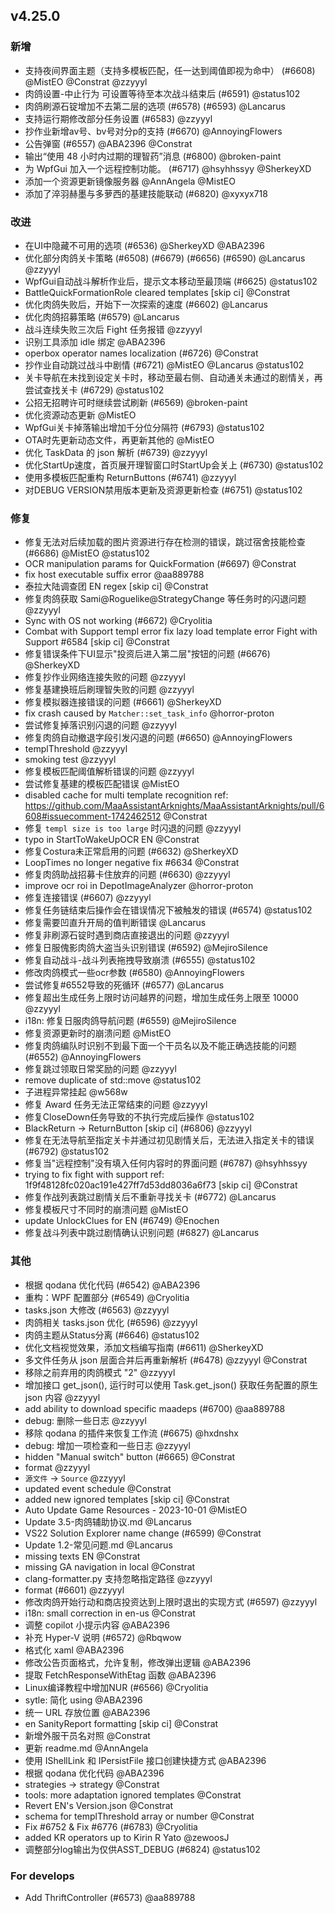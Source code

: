 ## v4.25.0

### 新增

- 支持夜间界面主题（支持多模板匹配，任一达到阈值即视为命中） (#6608) @MistEO @Constrat @zzyyyl
- 肉鸽设置-中止行为 可设置等待至本次战斗结束后 (#6591) @status102
- 肉鸽刷源石锭增加不去第二层的选项 (#6578) (#6593) @Lancarus
- 支持运行期修改部分任务设置 (#6583) @zzyyyl
- 抄作业新增av号、bv号对分p的支持 (#6670) @AnnoyingFlowers
- 公告弹窗 (#6557) @ABA2396 @Constrat
- 输出“使用 48 小时内过期的理智药”消息 (#6800) @broken-paint
- 为 WpfGui 加入一个远程控制功能。 (#6717) @hsyhhssyy @SherkeyXD
- 添加一个资源更新镜像服务器 @AnnAngela @MistEO
- 添加了淬羽赫墨与多萝西的基建技能联动 (#6820) @xyxyx718

### 改进

- 在UI中隐藏不可用的选项 (#6536) @SherkeyXD @ABA2396
- 优化部分肉鸽关卡策略 (#6508) (#6679) (#6656) (#6590) @Lancarus @zzyyyl
- WpfGui自动战斗解析作业后，提示文本移动至最顶端 (#6625) @status102
- BattleQuickFormationRole cleared templates [skip ci] @Constrat
- 优化肉鸽失败后，开始下一次探索的速度 (#6602) @Lancarus
- 优化肉鸽招募策略 (#6579) @Lancarus
- 战斗连续失败三次后 Fight 任务报错 @zzyyyl
- 识别工具添加 idle 绑定 @ABA2396
- operbox operator names localization (#6726) @Constrat
- 抄作业自动跳过战斗中剧情 (#6721) @MistEO @Lancarus @status102
- 关卡导航在未找到设定关卡时，移动至最右侧、自动通关未通过的剧情关，再尝试查找关卡 (#6729) @status102
- 公招无招聘许可时继续尝试刷新 (#6569) @broken-paint
- 优化资源动态更新 @MistEO
- WpfGui关卡掉落输出增加千分位分隔符 (#6793) @status102
- OTA时先更新动态文件，再更新其他的 @MistEO
- 优化 TaskData 的 json 解析 (#6739) @zzyyyl
- 优化StartUp速度，首页展开理智窗口时StartUp会关上 (#6730) @status102
- 使用多模板匹配重构 ReturnButtons (#6741) @zzyyyl
- 对DEBUG VERSION禁用版本更新及资源更新检查 (#6751) @status102

### 修复

- 修复无法对后续加载的图片资源进行存在检测的错误，跳过宿舍技能检查 (#6686) @MistEO @status102
- OCR manipulation params for QuickFormation (#6697) @Constrat
- fix host executable suffix error @aa889788
- 泰拉大陆调查团 EN regex [skip ci] @Constrat
- 修复肉鸽获取 Sami@Roguelike@StrategyChange 等任务时的闪退问题 @zzyyyl
- Sync with OS not working  (#6672) @Cryolitia
- Combat with Support templ error fix lazy load template error Fight with Support #6584 [skip ci] @Constrat
- 修复错误条件下UI显示"投资后进入第二层"按钮的问题 (#6676) @SherkeyXD
- 修复抄作业网络连接失败的问题 @zzyyyl
- 修复基建换班后刷理智失败的问题 @zzyyyl
- 修复模拟器连接错误的问题 (#6661) @SherkeyXD
- fix crash caused by `Matcher::set_task_info` @horror-proton
- 尝试修复掉落识别闪退的问题 @zzyyyl
- 修复肉鸽自动撤退字段引发闪退的问题 (#6650) @AnnoyingFlowers
- templThreshold @zzyyyl
- smoking test @zzyyyl
- 修复模板匹配阈值解析错误的问题 @zzyyyl
- 尝试修复基建的模板匹配错误 @MistEO
- disabled cache for multi template recognition ref: https://github.com/MaaAssistantArknights/MaaAssistantArknights/pull/6608#issuecomment-1742462512 @Constrat
- 修复 `templ size is too large` 时闪退的问题 @zzyyyl
- typo in StartToWakeUpOCR EN @Constrat
- 修复Costura未正常启用的问题 (#6632) @SherkeyXD
- LoopTimes no longer negative fix #6634 @Constrat
- 修复肉鸽助战招募卡住放弃的问题 (#6630) @zzyyyl
- improve ocr roi in DepotImageAnalyzer @horror-proton
- 修复连接错误 (#6607) @zzyyyl
- 修复任务链结束后操作会在错误情况下被触发的错误 (#6574) @status102
- 修复需要凹直升开局的值判断错误 @Lancarus
- 修复非刷源石锭时遇到商店直接退出的问题 @zzyyyl
- 修复日服傀影肉鸽大盗当头识别错误 (#6592) @MejiroSilence
- 修复自动战斗-战斗列表拖拽导致崩溃 (#6555) @status102
- 修改肉鸽模式一些ocr参数 (#6580) @AnnoyingFlowers
- 尝试修复#6552导致的死循环 (#6577) @Lancarus
- 修复超出生成任务上限时访问越界的问题，增加生成任务上限至 10000 @zzyyyl
- i18n: 修复日服肉鸽导航问题 (#6559) @MejiroSilence
- 修复资源更新时的崩溃问题 @MistEO
- 修复肉鸽编队时识别不到最下面一个干员名以及不能正确选技能的问题 (#6552) @AnnoyingFlowers
- 修复跳过领取日常奖励的问题 @zzyyyl
- remove duplicate of std::move @status102
- 子进程异常挂起 @w568w
- 修复 Award 任务无法正常结束的问题 @zzyyyl
- 修复CloseDown任务导致的不执行完成后操作 @status102
- BlackReturn -> ReturnButton [skip ci] (#6806) @zzyyyl
- 修复在无法导航至指定关卡并通过初见剧情关后，无法进入指定关卡的错误 (#6792) @status102
- 修复当"远程控制"没有填入任何内容时的界面问题 (#6787) @hsyhhssyy
- trying to fix fight with support ref: 1f9f48128fc020ac191e427ff7d53dd8036a6f73 [skip ci] @Constrat
- 修复作战列表跳过剧情关后不重新寻找关卡 (#6772) @Lancarus
- 修复模板尺寸不同时的崩溃问题 @MistEO
- update UnlockClues for EN (#6749) @Enochen
- 修复战斗列表中跳过剧情确认识别问题 (#6827) @Lancarus

### 其他

- 根据 qodana 优化代码 (#6542) @ABA2396
- 重构：WPF 配置部分 (#6549) @Cryolitia
- tasks.json 大修改 (#6563) @zzyyyl
- 肉鸽相关 tasks.json 优化 (#6596) @zzyyyl
- 肉鸽主题从Status分离 (#6646) @status102
- 优化文档视觉效果，添加文档编写指南 (#6611) @SherkeyXD
- 多文件任务从 json 层面合并后再重新解析 (#6478) @zzyyyl @Constrat
- 移除之前弃用的肉鸽模式 "2" @zzyyyl
- 增加接口 get_json(), 运行时可以使用 Task.get_json() 获取任务配置的原生 json 内容 @zzyyyl
- add ability to download specific maadeps (#6700) @aa889788
- debug: 删除一些日志 @zzyyyl
- 移除 qodana 的插件来恢复工作流 (#6675) @hxdnshx
- debug: 增加一项检查和一些日志 @zzyyyl
- hidden "Manual switch" button (#6665) @Constrat
- format @zzyyyl
- `源文件` -> `Source` @zzyyyl
- updated event schedule @Constrat
- added new ignored templates [skip ci] @Constrat
- Auto Update Game Resources - 2023-10-01 @MistEO
- Update 3.5-肉鸽辅助协议.md @Lancarus
- VS22 Solution Explorer name change (#6599) @Constrat
- Update 1.2-常见问题.md @Lancarus
- missing texts EN @Constrat
- missing GA navigation in local @Constrat
- clang-formatter.py 支持忽略指定路径 @zzyyyl
- format (#6601) @zzyyyl
- 修改肉鸽开始行动和商店投资达到上限时退出的实现方式 (#6597) @zzyyyl
- i18n: small correction in en-us @Constrat
- 调整 copilot 小提示内容 @ABA2396
- 补充 Hyper-V 说明 (#6572) @Rbqwow
- 格式化 xaml @ABA2396
- 修改公告页面格式，允许复制，修改弹出逻辑 @ABA2396
- 提取 FetchResponseWithEtag 函数 @ABA2396
- Linux编译教程中增加NUR (#6566) @Cryolitia
- sytle: 简化 using @ABA2396
- 统一 URL 存放位置 @ABA2396
- en SanityReport formatting [skip ci] @Constrat
- 新增外服干员名对照 @Constrat
- 更新 readme.md @AnnAngela
- 使用 IShellLink 和 IPersistFile 接口创建快捷方式 @ABA2396
- 根据 qodana 优化代码 @ABA2396
- strategies -> strategy @Constrat
- tools: more adaptation ignored templates @Constrat
- Revert EN's Version.json @Constrat
- schema for templThreshold array or number @Constrat
- Fix #6752 & Fix #6776 (#6783) @Cryolitia
- added KR operators up to Kirin R Yato @zewoosJ
- 调整部分log输出为仅供ASST_DEBUG (#6824) @status102

### For develops

- Add ThriftController (#6573) @aa889788

